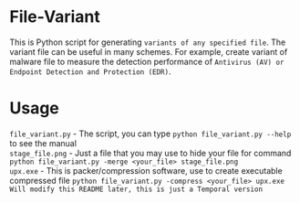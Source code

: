 # File-Variant
This is Python script for generating `variants of any specified file`. The variant file can be useful in many schemes. For example, create variant of malware file to measure the detection performance of `Antivirus (AV) or Endpoint Detection and Protection (EDR)`.

# Usage
`file_variant.py` - The script, you can type `python file_variant.py --help` to see the manual<br>
`stage_file.png` - Just a file that you may use to hide your file for command `python file_variant.py -merge <your_file> stage_file.png`<br>
`upx.exe` - This is packer/compression software, use to create executable compressed file `python file_variant.py -compress <your_file> upx.exe`<br>
`Will modify this README later, this is just a Temporal version`<br>
